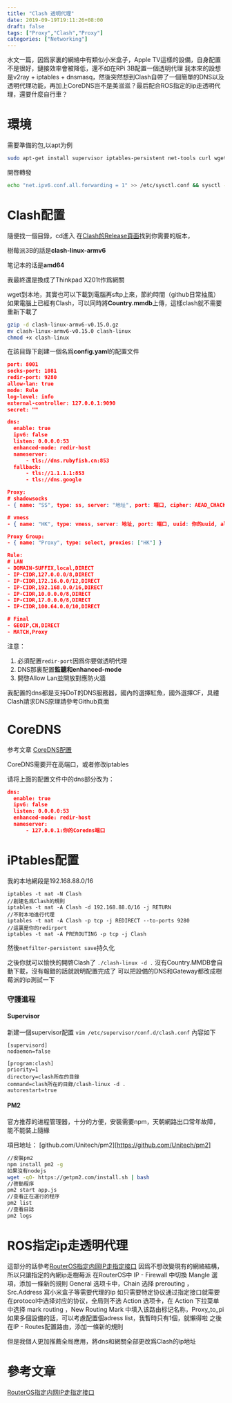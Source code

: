 ```yaml
---
title: "Clash 透明代理"
date: 2019-09-19T19:11:26+08:00
draft: false
tags: ["Proxy","Clash","Proxy"]
categories: ["Networking"]
---
```


水文一篇，因爲家裏的網絡中有類似小米盒子，Apple TV這樣的設備，自身配置不是很好，鏈接效率會被降低，還不如在RPi 3B配置一個透明代理
我本來的設想是v2ray + iptables + dnsmasq，然後突然想到Clash自帶了一個簡單的DNS以及透明代理功能，再加上CoreDNS岂不是美滋滋？最后配合ROS指定的ip走透明代理，還要什麼自行車？
<!--more-->

# 環境

需要準備的包,以apt为例

```bash
sudo apt-get install supervisor iptables-persistent net-tools curl wget vim  -y
```

開啓轉發

```bash
echo "net.ipv6.conf.all.forwarding = 1" >> /etc/sysctl.conf && sysctl -p
```

# Clash配置

隨便找一個目錄，cd進入
在[Clash的Release頁面][1]找到你需要的版本，

樹莓派3B的話是**clash-linux-armv6**

笔记本的话是**amd64**

我最終還是換成了Thinkpad X201t作爲網關

wget到本地，其實也可以下載到電腦再sftp上來，節約時間（github日常抽風）
如果電腦上已經有Clash，可以同時將**Country.mmdb**上傳，這樣clash就不需要重新下載了

```bash
gzip -d clash-linux-armv6-v0.15.0.gz
mv clash-linux-armv6-v0.15.0 clash-linux
chmod +x clash-linux

```

在該目錄下創建一個名爲**config.yaml**的配置文件

```json
port: 8001
socks-port: 1081
redir-port: 9280
allow-lan: true
mode: Rule
log-level: info
external-controller: 127.0.0.1:9090
secret: ""

dns:
  enable: true
  ipv6: false
  listen: 0.0.0.0:53
  enhanced-mode: redir-host
  nameserver:
      - tls://dns.rubyfish.cn:853
  fallback:
      - tls://1.1.1.1:853
      - tls://dns.google

Proxy:
# shadowsocks
- { name: "SS", type: ss, server: "地址", port: 端口, cipher: AEAD_CHACHA20_POLY1305, password: "密碼" }

# vmess
- { name: "HK", type: vmess, server: 地址, port: 端口, uuid: 你的uuid, alterId: 16, cipher: auto, network: ws, ws-path: ws目錄, tls: true, skip-cert-verify: true }

Proxy Group:
- { name: "Proxy", type: select, proxies: ["HK"] }

Rule:
# LAN
- DOMAIN-SUFFIX,local,DIRECT
- IP-CIDR,127.0.0.0/8,DIRECT
- IP-CIDR,172.16.0.0/12,DIRECT
- IP-CIDR,192.168.0.0/16,DIRECT
- IP-CIDR,10.0.0.0/8,DIRECT
- IP-CIDR,17.0.0.0/8,DIRECT
- IP-CIDR,100.64.0.0/10,DIRECT

# Final
- GEOIP,CN,DIRECT
- MATCH,Proxy
```

注意：

1. 必須配置`redir-port`因爲你要做透明代理
2. DNS那裏配置**監聽和enhanced-mode**
3. 開啓Allow Lan並開放對應防火牆

我配置的dns都是支持DoT的DNS服務器，國內的選擇紅魚，國外選擇CF，具體Clash請求DNS原理請參考Github頁面

# CoreDNS

参考文章 [CoreDNS配置][3]

CoreDNS需要开在高端口，或者修改iptables

请将上面的配置文件中的dns部分改为：

```json
dns:
  enable: true
  ipv6: false
  listen: 0.0.0.0:53
  enhanced-mode: redir-host
  nameserver:
      - 127.0.0.1:你的Coredns端口
```



# iPtables配置

我的本地網段是192.168.88.0/16

```
iptables -t nat -N Clash
//創建名爲Clash的規則
iptables -t nat -A Clash -d 192.168.88.0/16 -j RETURN
//不對本地進行代理
iptables -t nat -A Clash -p tcp -j REDIRECT --to-ports 9280
//這裏是你的redirport
iptables -t nat -A PREROUTING -p tcp -j Clash

```

然後`netfilter-persistent save`持久化

之後你就可以愉快的開啓Clash了
`./clash-linux -d .`
沒有Country.MMDB會自動下載，沒有報錯的話就說明配置完成了
可以把設備的DNS和Gateway都改成樹莓派的ip測試一下

### 守護進程 

#### Supervisor

新建一個supervisor配置
`vim /etc/supervisor/conf.d/clash.conf`
內容如下

```
[supervisord]
nodaemon=false

[program:clash]
priority=1
directory=clash所在的目錄
command=clash所在的目錄/clash-linux -d .
autorestart=true

```

#### PM2

官方推荐的进程管理器，十分的方便，安裝需要npm，天朝網路出口常年故障，能不能裝上隨緣

項目地址：  [github.com/Unitech/pm2][https://github.com/Unitech/pm2]

```bash
//安裝pm2
npm install pm2 -g
如果沒有nodejs
wget -qO- https://getpm2.com/install.sh | bash
//啓動程序
pm2 start app.js
//查看正在運行的程序
pm2 list
//查看日誌
pm2 logs
```

# ROS指定ip走透明代理

這部分的話參考[RouterOS指定内网IP走指定接口][2]
因爲不想改變現有的網絡結構，所以只讓指定的內網ip走樹莓派
在RouterOS中
IP - Firewall 中切換 Mangle 選項，添加一條新的規則
General 选项卡中，Chain 选择 prerouting ，Src.Address 寫小米盒子等需要代理的ip
如只需要特定协议通过指定接口就需要在protocol中选择对应的协议，全局则不选
Action 选项卡，在 Action 下拉菜单中选择 mark routing ，New Routing Mark 中填入该路由标记名称，Proxy_to_pi
如果多個設備的話，可以考慮配置個adress list，我暫時只有1個，就懶得啦
之後在IP - Routes配置路由，添加一條新的規則

但是我個人更加推薦全局應用，將dns和網關全部更改爲Clash的ip地址

# 參考文章

[RouterOS指定内网IP走指定接口][2]

[1]: https://github.com/Dreamacro/clash/releases/
[2]: http://www.myxzy.com/post-461.html
[3]: link-to-coredns